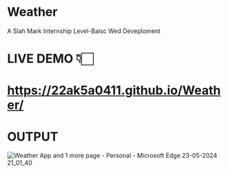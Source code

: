 # Weather
A Slah Mark Internship Level-Baisc Wed Deveploment
# LIVE DEMO 👇🏻
# https://22ak5a0411.github.io/Weather/
# OUTPUT
![Weather App and 1 more page - Personal - Microsoft​ Edge 23-05-2024 21_01_40](https://sakkireddigarimahesh.github.io/weather_app/)
